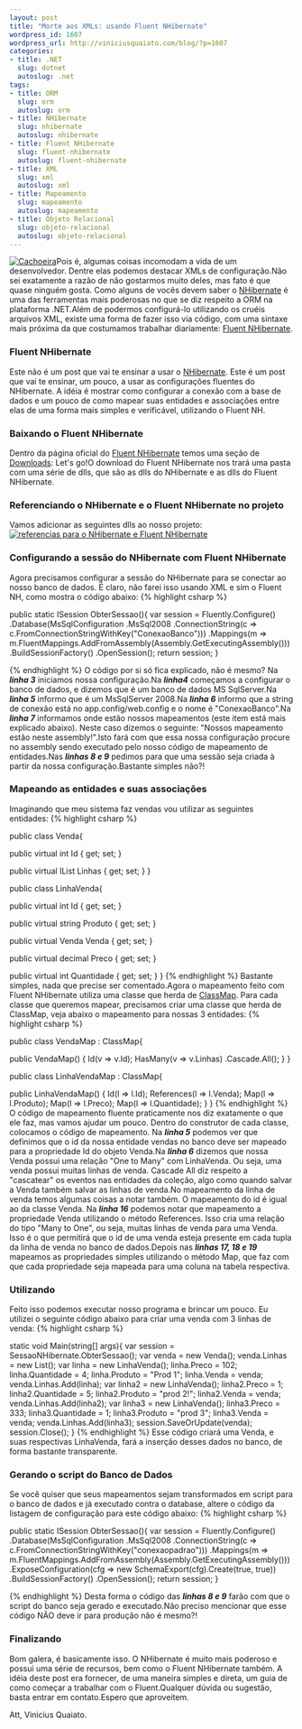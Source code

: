 ```yaml
--- 
layout: post
title: "Morte aos XMLs: usando Fluent NHibernate"
wordpress_id: 1607
wordpress_url: http://viniciusquaiato.com/blog/?p=1607
categories: 
- title: .NET
  slug: dotnet
  autoslug: .net
tags: 
- title: ORM
  slug: orm
  autoslug: orm
- title: NHibernate
  slug: nhibernate
  autoslug: nhibernate
- title: Fluent NHibernate
  slug: fluent-nhibernate
  autoslug: fluent-nhibernate
- title: XML
  slug: xml
  autoslug: xml
- title: Mapeamento
  slug: mapeamento
  autoslug: mapeamento
- title: Objeto Relacional
  slug: objeto-relacional
  autoslug: objeto-relacional
---
```

[![](http://viniciusquaiato.com/images_posts/lago_com_cachoeira_25_facil-150x150.jpg "Cachoeira")](http://viniciusquaiato.com/images_posts/lago_com_cachoeira_25_facil.jpg)Pois é, algumas coisas incomodam a vida de um desenvolvedor. Dentre elas podemos destacar XMLs de configuração.Não sei exatamente a razão de não gostarmos muito deles, mas fato é que quase ninguém gosta. Como alguns de vocês devem saber o [NHibernate](http://nhforge.org/Default.aspx) é uma das ferramentas mais poderosas no que se diz respeito a ORM na plataforma .NET.Além de podermos configurá-lo utilizando os cruéis arquivos XML, existe uma forma de fazer isso via código, com uma sintaxe mais próxima da que costumamos trabalhar diariamente: [Fluent NHibernate](http://fluentnhibernate.org/).

### Fluent NHibernate
Este não é um post que vai te ensinar a usar o [NHibernate](http://nhforge.org/Default.aspx). Este é um post que vai te ensinar, um pouco, a usar as configurações fluentes do NHibernate. A idéia é mostrar como configurar a conexão com a base de dados e um pouco de como mapear suas entidades e associações entre elas de uma forma mais simples e verificável, utilizando o Fluent NH.

### Baixando o Fluent NHibernate
Dentro da página oficial do [Fluent NHibernate](http://fluentnhibernate.org/) temos uma seção de [Downloads](http://fluentnhibernate.org/downloads): Let's go!O download do Fluent NHibernate nos trará uma pasta com uma série de dlls, que são as dlls do NHibernate e as dlls do Fluent NHibernate.

### Referenciando o NHibernate e o Fluent NHibernate no projeto
Vamos adicionar as seguintes dlls ao nosso projeto:[![referencias para o NHibernate e Fluent NHibernate](http://viniciusquaiato.com/images_posts/referencias_fluent_nhibernate-300x229.png "referencias para o NHibernate e Fluent NHibernate")](http://viniciusquaiato.com/images_posts/referencias_fluent_nhibernate.png)

### Configurando a sessão do NHibernate com Fluent NHibernate
Agora precisamos configurar a sessão do NHibernate para se conectar ao nosso banco de dados. É claro, não farei isso usando XML e sim o Fluent NH, como mostra o código abaixo:
{% highlight csharp %}

public 
static ISession ObterSessao(){
var session = Fluently.Configure()        .Database(MsSqlConfiguration                    .MsSql2008                    .ConnectionString(c => c.FromConnectionStringWithKey("ConexaoBanco")))        .Mappings(m => m.FluentMappings.AddFromAssembly(Assembly.GetExecutingAssembly()))        .BuildSessionFactory()        .OpenSession();
return session;
    }

{% endhighlight %}
O código por si só fica explicado, não é mesmo? Na **_linha 3_** iniciamos nossa configuração.Na **_linha4_** começamos a configurar o banco de dados, e dizemos que é um banco de dados MS SqlServer.Na **_linha 5_** informo que é um MsSqlServer 2008.Na **_linha 6_** informo que a string de conexão está no app.config/web.config e o nome é "ConexaoBanco".Na **_linha 7_** informamos onde estão nossos mapeamentos (este item está mais explicado abaixo). Neste caso dizemos o seguinte: "Nossos mapeamento estão neste assembly!".Isto fará com que essa nossa configuração procure no assembly sendo executado pelo nosso código de mapeamento de entidades.Nas **_linhas 8 e 9_** pedimos para que uma sessão seja criada à partir da nossa configuração.Bastante simples não?!

### Mapeando as entidades e suas associações
Imaginando que meu sistema faz vendas vou utilizar as seguintes entidades: 
{% highlight csharp %}

public class Venda{    

public virtual int Id { get;
    set;
    }
    
public virtual IList<linhavenda> Linhas { get;
    set;
    }
}


public class LinhaVenda{    

public virtual int Id { get;
    set;
    }
    
public virtual string Produto { get;
    set;
    }
    
public virtual Venda Venda { get;
    set;
    }
    
public virtual decimal Preco { get;
    set;
    }
    
public virtual int Quantidade { get;
    set;
    }
}
</linhavenda>
{% endhighlight %}
Bastante simples, nada que precise ser comentado.Agora o mapeamento feito com Fluent NHibernate utiliza uma classe que herda de [ClassMap<t />](http://wiki.fluentnhibernate.org/Fluent_mapping#ClassMap). Para cada classe que queremos mapear, precisamos criar uma classe que herda de ClassMap, veja abaixo o mapeamento para nossas 3 entidades:
{% highlight csharp %}

public class VendaMap : ClassMap<venda>{    

public VendaMap()    {        Id(v => v.Id);
    HasMany(v => v.Linhas)            .Cascade.All();
    }
}


public class LinhaVendaMap : ClassMap<linhavenda>{    

public LinhaVendaMap()    {        Id(l => l.Id);
    References(l => l.Venda);
    Map(l => l.Produto);
    Map(l => l.Preco);
    Map(l => l.Quantidade);
    }
}
</linhavenda></venda>
{% endhighlight %}
O código de mapeamento fluente praticamente nos diz exatamente o que ele faz, mas vamos ajudar um pouco. Dentro do construtor de cada classe, colocamos o código de mapeamento. Na **_linha 5_** podemos ver que definimos que o id da nossa entidade vendas no banco deve ser mapeado para a propriedade Id do objeto Venda.Na **_linha 6_** dizemos que nossa Venda possui uma relação "One to Many" com LinhaVenda. Ou seja, uma venda possui muitas linhas de venda. Cascade All diz respeito a "cascatear" os eventos nas entidades da coleção, algo como quando salvar a Venda também salvar as linhas de venda.No mapeamento da linha de venda temos algumas coisas a notar também. O mapeamento do id é igual ao da classe Venda. Na **_linha 16_** podemos notar que mapeamento a propriedade Venda utilizando o método References. Isso cria uma relação do tipo "Many to One", ou seja, muitas linhas de venda para uma Venda. Isso é o que permitirá que o id de uma venda esteja presente em cada tupla da linha de venda no banco de dados.Depois nas **_linhas 17, 18 e 19_** mapeamos as propriedades simples utilizando o método Map, que faz com que cada propriedade seja mapeada para uma coluna na tabela respectiva.

### Utilizando
Feito isso podemos executar nosso programa e brincar um pouco. Eu utilizei o seguinte código abaixo para criar uma venda com 3 linhas de venda:
{% highlight csharp %}

static void Main(string[] args){
var session = SessaoNHibernate.ObterSessao();
var venda = new Venda();
    venda.Linhas = new List<linhavenda>();
var linha = new LinhaVenda();
    linha.Preco = 102;
    linha.Quantidade = 4;
    linha.Produto = "Prod 1";
    linha.Venda = venda;
    venda.Linhas.Add(linha);
var linha2 = new LinhaVenda();
    linha2.Preco = 1;
    linha2.Quantidade = 5;
    linha2.Produto = "prod 2!";
    linha2.Venda = venda;
    venda.Linhas.Add(linha2);
var linha3 = new LinhaVenda();
    linha3.Preco = 333;
    linha3.Quantidade = 1;
    linha3.Produto = "prod 3";
    linha3.Venda = venda;
    venda.Linhas.Add(linha3);
    session.SaveOrUpdate(venda);
    session.Close();
    }
</linhavenda>
{% endhighlight %}
Esse código criará uma Venda, e suas respectivas LinhaVenda, fará a inserção desses dados no banco, de forma bastante transparente.

### Gerando o script do Banco de Dados
Se você quiser que seus mapeamentos sejam transformados em script para o banco de dados e já executado contra o database, altere o código da listagem de configuração para este código abaixo:
{% highlight csharp %}

public 
static ISession ObterSessao(){
var session = Fluently.Configure()        .Database(MsSqlConfiguration                    .MsSql2008                    .ConnectionString(c => c.FromConnectionStringWithKey("conexaopadrao")))        .Mappings(m => m.FluentMappings.AddFromAssembly(Assembly.GetExecutingAssembly()))        .ExposeConfiguration(cfg =>                            new SchemaExport(cfg).Create(true, true))        .BuildSessionFactory()        .OpenSession();
return session;
    }

{% endhighlight %}
Desta forma o código das **_linhas 8 e 9_** farão com que o script do banco seja gerado e executado.Não preciso mencionar que esse código NÃO deve ir para produção não é mesmo?!

### Finalizando
Bom galera, é basicamente isso. O NHibernate é muito mais poderoso e possui uma série de recursos, bem como o Fluent NHibernate também. A idéia deste post era fornecer, de uma maneira simples e direta, um guia de como começar a trabalhar com o Fluent.Qualquer dúvida ou sugestão, basta entrar em contato.Espero que aproveitem.

Att,
Vinicius Quaiato.
